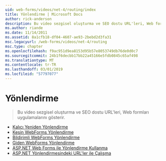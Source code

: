 ```yaml
---
uid: web-forms/videos/net-4/routing/index
title: Yönlendirme | Microsoft Docs
author: rick-anderson
description: Bu video sezgisel oluşturma ve SEO dostu URL'leri, Web formları uygulamalarını gösterir.
ms.author: riande
ms.date: 11/14/2011
ms.assetid: 8a1cfb18-df04-4607-ae93-2bebd2d3fa31
msc.legacyurl: /web-forms/videos/net-4/routing
msc.type: chapter
ms.openlocfilehash: f9ac951d9ea8153d95b57e8053749db76de0d0c7
ms.sourcegitcommit: 24b1f6decbb17bb22a45166e5fdb0845c65af498
ms.translationtype: MT
ms.contentlocale: tr-TR
ms.lasthandoff: 03/01/2019
ms.locfileid: "57797077"
---
```

<a name="routing"></a>Yönlendirme
====================
> Bu video sezgisel oluşturma ve SEO dostu URL'leri, Web formları uygulamalarını gösterir.


- [Kalıcı Yeniden Yönlendirme](aspnet-4-quick-hit-permanent-redirect.md)
- [Kesin WebForms Yönlendirme](aspnet-4-quick-hit-imperative-webforms-routing.md)
- [Bildirimli WebForms Yönlendirme](aspnet-4-quick-hit-declarative-webforms-routing.md)
- [Giden WebForms Yönlendirme](aspnet-4-quick-hit-outbound-webforms-routing.md)
- [ASP.NET Web Forms ile Yönlendirme Kullanma](how-do-i-use-routing-with-aspnet-web-forms.md)
- [ASP.NET Yönlendirmesindeki URL'ler ile Çalışma](how-do-i-work-with-urls-in-aspnet-routing.md)
